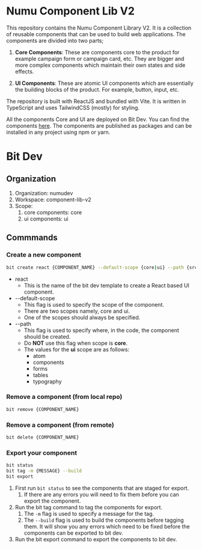 # Numu Component Lib V2

This repository contains the Numu Component Library V2. It is a collection of reusable components that can be used to build web applications. The components are divided into two parts;

1. **Core Components**: These are components core to the product for example campaign form or campaign card, etc. They are bigger and more complex components which maintain their own states and side effects.

2. **UI Components**: These are atomic UI components which are essentially the building blocks of the product. For example, button, input, etc.

The repository is built with ReactJS and bundled with Vite. It is written in TypeScript and uses TailwindCSS (mostly) for styling.

All the components Core and UI are deployed on Bit Dev. You can find the components [here](https://bit.cloud/numudev). The components are published as packages and can be installed in any project using npm or yarn.

# Bit Dev 

## Organization

1. Organization:              numudev
2. Workspace:                 component-lib-v2 
3. Scope:                     
   1. core components:        core                   
   2. ui components:          ui

## Commmands

### Create a new component

```bash
bit create react {COMPONENT_NAME} --default-scope {core|ui} --path {src/{core|ui}/{|atom,components,forms,tables,typography}}
```

* react 
  * This is the name of the bit dev template to create a React based UI component. 
* --default-scope 
  * This flag is used to specify the scope of the component. 
  * There are two scopes namely, core and ui. 
  * One of the scopes should always be specified. 
* --path
  * This flag is used to specify where, in the code, the component should be created.
  * Do **NOT** use this flag when scope is **core**.
  * The values for the **ui** scope are as follows:
    * atom
    * components
    * forms
    * tables
    * typography

### Remove a component (from local repo)

```bash
bit remove {COMPONENT_NAME}
```

### Remove a component (from remote)

```bash
bit delete {COMPONENT_NAME}
```

### Export your component

```bash
bit status
bit tag -m {MESSAGE} --build
bit export
```

1. First run `bit status` to see the components that are staged for export.
   1. If there are any errors you will need to fix them before you can export the component.
2. Run the bit tag command to tag the components for export.
   1. The `-m` flag is used to specify a message for the tag.
   2. The `--build` flag is used to build the components before tagging them. It will show you any errors which need to be fixed before the components can be exported to bit dev. 
3. Run the bit export command to export the components to bit dev.